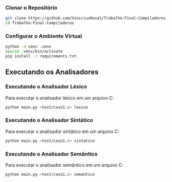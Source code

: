 ### Clonar o Repositório

```bash
git clone https://github.com/ViniciusRosa1/Trabalho-Final-Compiladores.git
cd Trabalho-Final-Compiladores
```

### Configurar o Ambiente Virtual

```bash
python -m venv .venv
source .venv/bin/activate
pip install -r requirements.txt
```

## Executando os Analisadores

### Executando o Analisador Léxico

Para executar o analisador léxico em um arquivo C:

```bash
python main.py <test/caso1.c> lexico
```

### Executando o Analisador Sintático

Para executar o analisador sintático em um arquivo C:

```bash
python main.py <test/caso1.c> sintatico
```

### Executando o Analisador Semântico

Para executar o analisador semântico em um arquivo C:

```bash
python main.py <test/caso1.c> semantico
```
